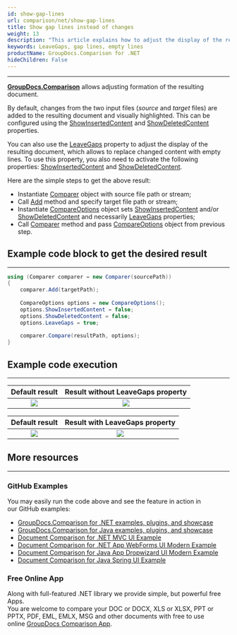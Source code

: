 ```yaml
---
id: show-gap-lines
url: comparison/net/show-gap-lines
title: Show gap lines instead of changes
weight: 13
description: "This article explains how to adjust the display of the resulting document so that the changed content is replaced with empty lines in GroupDocs.Comparison for .NET."
keywords: LeaveGaps, gap lines, empty lines
productName: GroupDocs.Comparison for .NET
hideChildren: False
---
```


***

**[GroupDocs.Comparison](https://products.groupdocs.com/comparison/net)** allows adjusting formation of the resulting document.

By default, changes from the two input files (*source* and *target* files) are added to the resulting document and visually highlighted. This can be configured using the [ShowInsertedContent](https://apireference.groupdocs.com/comparison/net/groupdocs.comparison.options/compareoptions/properties/showinsertedcontent) and [ShowDeletedContent](https://apireference.groupdocs.com/comparison/net/groupdocs.comparison.options/compareoptions/properties/showdeletedcontent) properties.

You can also use the [LeaveGaps](https://apireference.groupdocs.com/error/404?path=comparison/net/groupdocs.comparison.options/compareoptions/properties/leavegaps) property to adjust the display of the resulting document, which allows to replace changed content with empty lines. To use this property, you also need to activate the following properties: [ShowInsertedContent](https://apireference.groupdocs.com/comparison/net/groupdocs.comparison.options/compareoptions/properties/showinsertedcontent) and [ShowDeletedContent](https://apireference.groupdocs.com/comparison/net/groupdocs.comparison.options/compareoptions/properties/showdeletedcontent).

Here are the simple steps to get the above result:

*   Instantiate [Comparer](https://apireference.groupdocs.com/comparison/net/groupdocs.comparison/comparer) object with source file path or stream;
*   Call [Add](https://apireference.groupdocs.com/comparison/net/groupdocs.comparison/comparer/methods/add/index) method and specify target file path or stream;
*   Instantiate [CompareOptions](https://apireference.groupdocs.com/comparison/net/groupdocs.comparison.options/compareoptions) object sets [ShowInsertedContent](https://apireference.groupdocs.com/comparison/net/groupdocs.comparison.options/compareoptions/properties/showinsertedcontent) and/or [ShowDeletedContent](https://apireference.groupdocs.com/comparison/net/groupdocs.comparison.options/compareoptions/properties/showdeletedcontent) and necessarily [LeaveGaps](https://apireference.groupdocs.com/error/404?path=comparison/net/groupdocs.comparison.options/compareoptions/properties/leavegaps) properties;
*   Call [Comparer](https://apireference.groupdocs.com/comparison/net/groupdocs.comparison/comparer) method and pass [CompareOptions](https://apireference.groupdocs.com/comparison/net/groupdocs.comparison.options/compareoptions) object from previous step.

## Example code block to get the desired result

---

```csharp
using (Comparer comparer = new Comparer(sourcePath))
{
    comparer.Add(targetPath);
 
    CompareOptions options = new CompareOptions();
    options.ShowInsertedContent = false;
    options.ShowDeletedContent = false;
    options.LeaveGaps = true;
      
    comparer.Compare(resultPath, options);
}
```

## Example code execution

---

| Default result | Result without LeaveGaps property |
|:---:|:---:|
| ![](comparison/net/images/show-gap-lines-default-result.png) | ![](comparison/net/images/show-gap-lines-without-leavegaps.png) |

| Default result | Result with LeaveGaps property |
|:---:|:---:|
| ![](comparison/net/images/show-gap-lines-default-result.png) | ![](comparison/net/images/show-gap-lines-with-leavegaps.png) |

## More resources

---

### GitHub Examples
You may easily run the code above and see the feature in action in our GitHub examples:
*   [GroupDocs.Comparison for .NET examples, plugins, and showcase](https://github.com/groupdocs-comparison/GroupDocs.Comparison-for-.NET)
*   [GroupDocs.Comparison for Java examples, plugins, and showcase](https://github.com/groupdocs-comparison/GroupDocs.Comparison-for-Java)
*   [Document Comparison for .NET MVC UI Example](https://github.com/groupdocs-comparison/GroupDocs.Comparison-for-.NET-MVC)
*   [Document Comparison for .NET App WebForms UI Modern Example](https://github.com/groupdocs-comparison/GroupDocs.Comparison-for-.NET-WebForms)
*   [Document Comparison for Java App Dropwizard UI Modern Example](https://github.com/groupdocs-comparison/GroupDocs.Comparison-for-Java-Dropwizard)
*   [Document Comparison for Java Spring UI Example](https://github.com/groupdocs-comparison/GroupDocs.Comparison-for-Java-Spring)
    
### Free Online App
Along with full-featured .NET library we provide simple, but powerful free Apps.  
You are welcome to compare your DOC or DOCX, XLS or XLSX, PPT or PPTX, PDF, EML, EMLX, MSG and other documents with free to use online [GroupDocs Comparison App](https://products.groupdocs.app/comparison).